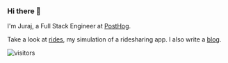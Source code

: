 ### Hi there 👋

I'm Juraj, a Full Stack Engineer at [PostHog](http://posthog.com/).

Take a look at [rides](https://rides.jurajmajerik.com/), my simulation of a ridesharing app. I also write a [blog](https://jurajmajerik.com/).

![visitors](https://visitor-badge.laobi.icu/badge?page_id=jurajmajerik.jurajmajerik)
